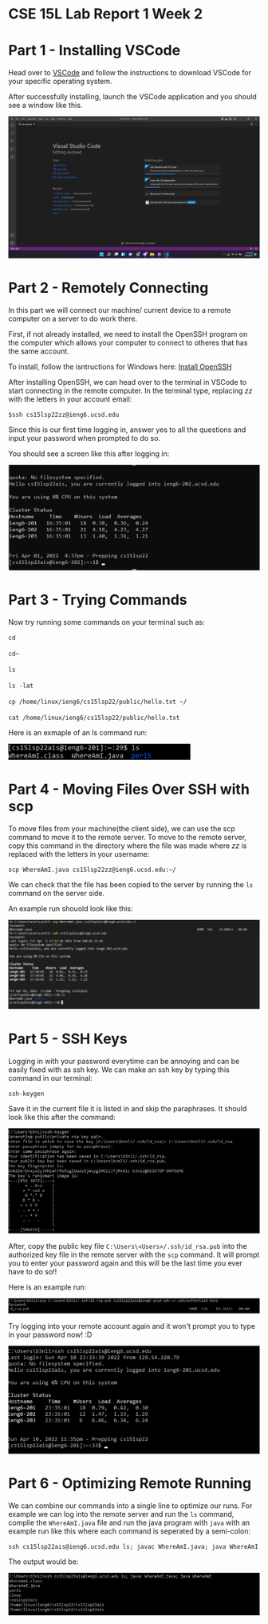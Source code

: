# **CSE 15L Lab Report 1 Week 2**

# Part 1 - Installing VSCode
Head over to [VSCode](https://code.visualstudio.com/) and follow the instructions to download VSCode for your specific operating system.

After successfully installing, launch the VSCode application and you should see a window like this.

![Image](VSCode_main_menu.png)

# Part 2 - Remotely Connecting
In this part we will connect our machine/ current device to a remote computer on a server to do work there.

First, if not already installed, we need to install the OpenSSH program on the computer which allows your computer to connect to otheres that has the same account.

To install, follow the isntructions for Windows here: [Install OpenSSH](https://docs.microsoft.com/en-us/windows-server/administration/openssh/openssh_install_firstuse)

After installing OpenSSH, we can head over to the terminal in VSCode to start connecting in the remote computer. In the terminal type, replacing *zz* with the letters in your account email:
```
$ssh cs15lsp22zz@ieng6.ucsd.edu
```
Since this is our first time logging in, answer yes to all the questions and input your password when prompted to do so.

You should see a screen like this after logging in:

![Image](ssh_login.png)

# Part 3 - Trying Commands
Now try running some commands on your terminal such as:
```
cd

cd~

ls

ls -lat

cp /home/linux/ieng6/cs15lsp22/public/hello.txt ~/

cat /home/linux/ieng6/cs15lsp22/public/hello.txt
```

Here is an exmaple of an ls command run: 

![Image](ls_command.png)

# Part 4 - Moving Files Over SSH with scp
To move files from your machine(the client side), we can use the scp command to move it to the remote server. To move to the remote server, copy this command in the directory where the file was made where *zz* is replaced with the letters in your username: 
```
scp WhereAmI.java cs15lsp22zz@ieng6.ucsd.edu:~/
```
We can check that the file has been copied to the server by running the ```ls``` command on the server side.

An example run shouold look like this:

![Image](scp_command.png)

# Part 5 - SSH Keys
Logging in with your password everytime can be annoying and can be easily fixed with as ssh key. We can make an ssh key by typing this command in our terminal:
```
ssh-keygen
```
Save it in the current file it is listed in and skip the paraphrases. It should look like this after the command:

![Image](keygen.png)

After, copy the public key file ```C:\Users\<Users>/.ssh/id_rsa.pub``` into the authorized key file in the remote server with the ```scp``` command. It will prompt you to enter your password again and this will be the last time you ever have to do so!!

Here is an example run:

![Image](authorized_key_copy.png)

Try logging into your remote account again and it won't prompt you to type in your password now! :D

![Image](no_pw.png)

# Part 6 - Optimizing Remote Running
We can combine our commands into a single line to optimize our runs. For example we can log into the remote server and run the ```ls``` command, complie the ```WhereAmI.java``` file and run the java program with ```java``` with an example run like this where each command is seperated by a semi-colon:
```
ssh cs15lsp22ais@ieng6.ucsd.edu ls; javac WhereAmI.java; java WhereAmI
```

The output would be: 

![Image](optimized_run.png)